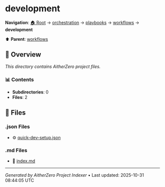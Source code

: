 # development

**Navigation**: [🏠 Root](../../../../index.md) → [orchestration](../../../index.md) → [playbooks](../../index.md) → [workflows](../index.md) → **development**

⬆️ **Parent**: [workflows](../index.md)

## 📖 Overview

*This directory contains AitherZero project files.*

### 📊 Contents

- **Subdirectories**: 0
- **Files**: 2

## 📄 Files

### .json Files

- ⚙️ [quick-dev-setup.json](./quick-dev-setup.json)

### .md Files

- 📝 [index.md](./index.md)

---

*Generated by AitherZero Project Indexer* • Last updated: 2025-10-31 08:44:05 UTC


